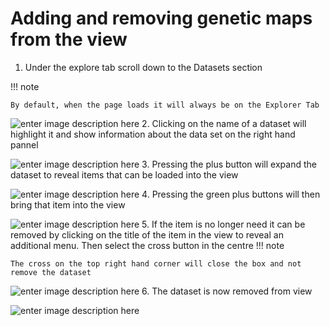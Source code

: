 # Adding and removing genetic maps from the view

1. Under the explore tab scroll down to the Datasets section

!!! note

    By default, when the page loads it will always be on the Explorer Tab
![enter image description here](https://pretzel-images-public.s3.ap-southeast-2.amazonaws.com/pretzel-basic/adding-and-removing-dataset-from-view/add-remove01.png)
2. Clicking on the name of a dataset will highlight it and show information 
about the data set on the right hand pannel

![enter image description here](https://pretzel-images-public.s3.ap-southeast-2.amazonaws.com/pretzel-basic/adding-and-removing-dataset-from-view/add-remove02.png)
3. Pressing the plus button will expand the dataset to reveal items that can be loaded into the view  


![enter image description here](https://pretzel-images-public.s3.ap-southeast-2.amazonaws.com/pretzel-basic/adding-and-removing-dataset-from-view/add-remove03.png)
4. Pressing the green plus buttons will then bring that item into the view

![enter image description here](https://pretzel-images-public.s3.ap-southeast-2.amazonaws.com/pretzel-basic/adding-and-removing-dataset-from-view/add-remove04.png)
5. If the item is no longer need it can be removed by clicking on the title of the item in the view to reveal an additional menu. Then select the cross button in the centre
!!! note

    The cross on the top right hand corner will close the box and not remove the dataset
![enter image description here](https://pretzel-images-public.s3.ap-southeast-2.amazonaws.com/pretzel-basic/adding-and-removing-dataset-from-view/add-remove05.png)
6. The dataset is now removed from view

![enter image description here](https://pretzel-images-public.s3.ap-southeast-2.amazonaws.com/pretzel-basic/adding-and-removing-dataset-from-view/add-remove06.png)